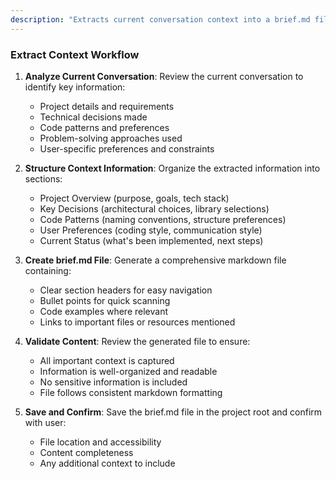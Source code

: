 ```yaml
---
description: "Extracts current conversation context into a brief.md file for comprehensive knowledge reuse"
---
```


### Extract Context Workflow

1. **Analyze Current Conversation**: Review the current conversation to identify key information:
   - Project details and requirements
   - Technical decisions made
   - Code patterns and preferences
   - Problem-solving approaches used
   - User-specific preferences and constraints

2. **Structure Context Information**: Organize the extracted information into sections:
   - Project Overview (purpose, goals, tech stack)
   - Key Decisions (architectural choices, library selections)
   - Code Patterns (naming conventions, structure preferences)
   - User Preferences (coding style, communication style)
   - Current Status (what's been implemented, next steps)

3. **Create brief.md File**: Generate a comprehensive markdown file containing:
   - Clear section headers for easy navigation
   - Bullet points for quick scanning
   - Code examples where relevant
   - Links to important files or resources mentioned

4. **Validate Content**: Review the generated file to ensure:
   - All important context is captured
   - Information is well-organized and readable
   - No sensitive information is included
   - File follows consistent markdown formatting

5. **Save and Confirm**: Save the brief.md file in the project root and confirm with user:
   - File location and accessibility
   - Content completeness
   - Any additional context to include
